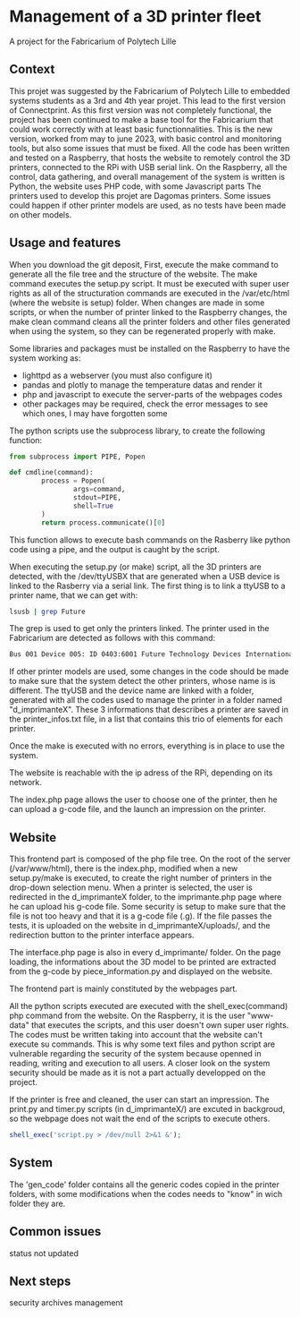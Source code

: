 # Management of a 3D printer fleet

A project for the Fabricarium of Polytech Lille

## Context

This projet was suggested by the Fabricarium of Polytech Lille to embedded systems students as a 3rd and 4th year projet.
This lead to the first version of Connectprint. As this first version was not completely functional, the project has been continued to make a base tool for the Fabricarium that could work correctly with at least basic functionnalities.
This is the new version, worked from may to june 2023, with basic control and monitoring tools, but also some issues that must be fixed.
All the code has been written and tested on a Raspberry, that hosts the website to remotely control the 3D printers, connected to the RPi with USB serial link.
On the Raspberry, all the control, data gathering, and overall management of the system is written is Python, the website uses PHP code, with some Javascript parts
The printers used to develop this projet are Dagomas printers. Some issues could happen if other printer models are used, as no tests have been made on other models.

## Usage and features

When you download the git deposit, 
First, execute the make command to generate all the file tree and the structure of the website.
The make command executes the setup.py script. It must be executed with super user rights as all of the structuration commands are executed in the /var/etc/html (where the website is setup) folder.
When changes are made in some scripts, or when the number of printer linked to the Raspberry changes, the make clean command cleans all the printer folders and other files generated when using the system, so they can be regenerated properly with make.

Some libraries and packages must be installed on the Raspberry to have the system working as:
  - lighttpd as a webserver (you must also configure it)
  - pandas and plotly to manage the temperature datas and render it
  - php and javascript to execute the server-parts of the webpages codes
  - other packages may be required, check the error messages to see which ones, I may have forgotten some
  
The python scripts use the subprocess library, to create the following function:

```python
from subprocess import PIPE, Popen

def cmdline(command):
        process = Popen(
                args=command,
                stdout=PIPE,
                shell=True
        )
        return process.communicate()[0]
```

This function allows to execute bash commands on the Rasberry like python code using a pipe, and the output is caught by the script.

When executing the setup.py (or make) script, all the 3D printers are detected, with the /dev/ttyUSBX that are generated when a USB device is linked to the Rasberry via a serial link.
The first thing is to link a ttyUSB to a printer name, that we can get with:

```bash
lsusb | grep Future
```

The grep is used to get only the printers linked. The printer used in the Fabricarium are detected as follows with this command:
```bash
Bus 001 Device 005: ID 0403:6001 Future Technology Devices International, Ltd FT232 Serial (UART) IC
```

If other printer models are used, some changes in the code should be made to make sure that the system detect the other printers, whose name is is different.
The ttyUSB and the device name are linked with a folder, generated with all the codes used to manage the printer in a folder named "d_imprimanteX".
These 3 informations that describes a printer are saved in the printer_infos.txt file, in a list that contains this trio of elements for each printer.

Once the make is executed with no errors, everything is in place to use the system.

The website is reachable with the ip adress of the RPi, depending on its network.

The index.php page allows the user to choose one of the printer, then he can upload a g-code file, and the launch an impression on the printer.


## Website

This frontend part is composed of the php file tree. On the root of the server (/var/www/html), there is the index.php, modified when a new setup.py/make is executed, to create the right number of printers in the drop-down selection menu.
When a printer is selected, the user is redirected in the d_imprimanteX folder, to the imprimante.php page where he can upload his g-code file.
Some security is setup to make sure that the file is not too heavy and that it is a g-code file (.g).
If the file passes the tests, it is uploaded on the website in d_imprimanteX/uploads/, and the redirection button to the printer interface appears.

The interface.php page is also in every d_imprimante/ folder.
On the page loading, the informations about the 3D model to be printed are extracted from the g-code by piece_information.py and displayed on the website.

The frontend part is mainly constituted by the webpages part.

All the python scripts executed are executed with the shell_exec(command) php command from the website. On the Raspberry, it is the user "www-data" that executes the scripts, and this user doesn't own super user rights.
The codes must be written taking into account that the website can't execute su commands. This is why some text files and python script are vulnerable regarding the security of the system because openned in reading, writing and execution to all users.
A closer look on the system security should be made as it is not a part actually developped on the project.

If the printer is free and cleaned, the user can start an impression. The print.py and timer.py scripts (in d_imprimanteX/) are excuted in backgroud, so the webpage does not wait the end of the scripts to execute others.

```php
shell_exec('script.py > /dev/null 2>&1 &');
```


## System

The 'gen_code' folder contains all the generic codes copied in the printer folders, with some modifications when the codes needs to "know" in wich folder they are.






## Common issues

status not updated



## Next steps

security
archives management

